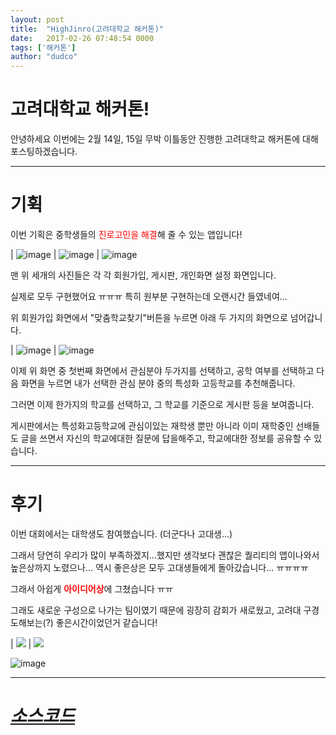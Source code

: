 ```yaml
---
layout: post
title:  "HighJinro(고려대학교 해커톤)"
date:   2017-02-26 07:48:54 0000
tags: ['해커톤']
author: "dudco"
---
```


# 고려대학교 해커톤!

안녕하세요 이번에는 2월 14일, 15일 무박 이틀동안 진행한 고려대학교 해커톤에 대해 포스팅하겠습니다.

***

# 기휙

이번 기획은 중학생들의 <span style="color: red;">진로고민을 해결</span>해 줄 수 있는 앱입니다!

| ![image](/assets/images/highjinro/Login.png) | ![image](/assets/images/highjinro/board.png) | ![image](/assets/images/highjinro/my_page.png)

맨 위 세개의 사진들은 각 각 회원가입, 게시판, 개인화면 설정 화면입니다.

실제로 모두 구현했어요 ㅠㅠㅠ 특히 원부분 구현하는데 오랜시간 들였네여...

위 회원가입 화면에서 "맞춤학교찾기"버튼을 누르면 아래 두 가지의 화면으로 넘어갑니다.

| ![image](/assets/images/highjinro/search_my_school.png) | ![image](/assets/images/highjinro/search_my_school_2.png)

이제 위 화면 중 첫번째 화면에서 관심분야 두가지를 선택하고, 공학 여부를 선택하고 다음 화면을 누르면 내가 선택한 관심 분야 중의 특성화 고등학교를 추천해줍니다.

그러면 이제 한가지의 학교를 선택하고, 그 학교를 기준으로 게시판 등을 보여줍니다.

게시판에서는 특성화고등학교에 관심이있는 재학생 뿐만 아니라 이미 재학중인 선배들도 글을 쓰면서 자신의 학교에대한 질문에 답을해주고, 학교에대한 정보를 공유할 수 있습니다.

***

# 후기
이번 대회에서는 대학생도 참여했습니다. (더군다나 고대생...)

그래서 당연히 우리가 많이 부족하겠지...했지만 생각보다 괜찮은 퀄리티의 앱이나와서 높은상까지 노렸으나... 역시 좋은상은 모두 고대생들에게 돌아갔습니다... ㅠㅠㅠㅠ

그래서 아쉽게 <strong style="color: red">아이디어상</strong>에 그쳤습니다 ㅠㅠ

그래도 새로운 구성으로 나가는 팀이였기 때문에 굉장히 감회가 새로웠고, 고려대 구경도해보는(?) 좋은시간이었던거 같습니다!

| ![](/assets/images/highjinro/20170214_110514.jpg) | ![](/assets/images/highjinro/20170215_144916.jpg)

![image](/assets/images/highjinro/20170215_160326.jpg)

***

# *[소스코드](https://github.com/dudco/highjinro)*
